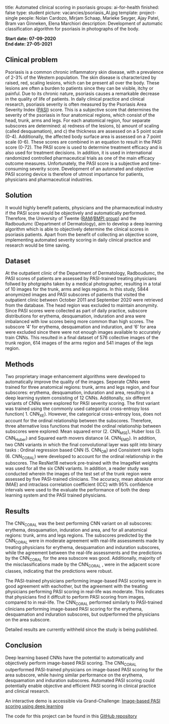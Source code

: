title: Automated clinical scoring in psoriasis
groups: ai-for-health
finished: false
type: student
picture: vacancies/psoriasis_AI.jpg
template: project-single
people: Nolan Cardozo, Mirjam Schaap, Marieke Seyger, Ajay Patel, Bram van Ginneken, Elena Marchiori
description: Development of automatic classification algorithm for psoriasis in photographs of the body.

**Start date: 07-09-2020** <br>
**End date: 27-05-2021**

## Clinical problem

Psoriasis is a common chronic inflammatory skin disease, with a prevalence of 2-3% of the Western population. The skin disease is characterized by raised, red, scaling lesions, which can be present all over the body. These lesions are often a burden to patients since they can be  visible, itchy or painful. Due to its chronic nature, psoriasis causes a remarkable decrease in the quality of life of patients. In daily clinical practice and clinical research, psoriasis severity is often measured by the Psoriasis Area Severity Index ([PASI](https://en.wikipedia.org/wiki/Psoriasis_Area_and_Severity_Index)) score. This is a subjective score that determines the severity of the psoriasis in four anatomical regions, which consist of the head, trunk, arms and legs. For each anatomical region, four separate  subscores are determined: a) redness of the lesions, b) amount of scaling (called desquamation), and c) the thickness are assessed on a 5 point scale (0-4). Additionally, the affected body surface area is assessed on a 7 point scale (0-6). These scores are combined in an equation to result in the PASI score (0-72). The PASI score is used to determine treatment efficacy and is also used for treatment decisions. In addition, it is used in international randomized controlled pharmaceutical trials as one of the main efficacy outcome measures. Unfortunately, the PASI score is a subjective and time-consuming severity score. Development of an automated and objective PASI scoring device is therefore of utmost importance for patients, physicians and pharmaceutical industries. 

## Solution

It would highly benefit patients, physicians and the pharmaceutical industry if the PASI score would be objectively and automatically performed. Therefore, the University of Twente ([RAM](https://www.ram.eemcs.utwente.nl/)/[BMPI group](https://www.utwente.nl/en/tnw/bmpi/bmpimembers/)) and the Radboudumc (Department of Dermatology), aim to develop a deep learning algorithm which is able to objectively determine the clinical scores in psoriasis patients. Apart from the benefit of collecting an objective score, implementing automated severity scoring in daily clinical practice and research would be time saving.

## Dataset

At the outpatient clinic of the Department of Dermatology, Radboudumc, the PASI scores of patients are assessed by PASI-trained treating physicians follwed by photgraphs taken by a medical photographer, resulting in a total of 10 images for the trunk, arms and legs regions. In this study, 5844 anonymized images and PASI subscores of patients that visited the outpatient clinic between October 2011 and September 2020 were retrieved from the database. The head region was excluded to maintain anonymity. Since PASI scores were collected as part of daily practice, subscore distributions for erythema, desquamation, induration and area were imbalanced with low scores being more common than high scores. The subscore ‘4’ for erythema, desquamation and induration, and ‘6’ for area were excluded since there were not enough images available to accurately train CNNs. This resulted in a final dataset of 576 collective images of the trunk region, 614 images of the arms region and 541 images of the legs region.    

## Methods
Two proprietary image enhancement algorithms were developed to automatically improve the quality of the images. Seperate CNNs were trained for three anatomical regions: trunk, arms and legs region, and four subscores: erythema, desquamation, induration and area, resulting in a deep learning system consisting of 12 CNNs. Additonally, six different variants of CNNs were explored for PASI severity scoring. The first variant was trained using the commonly used categorical cross-entropy loss function( 1. CNN<sub>XE</sub>). However, the categorical cross-entropy loss, does not account for the ordinal relationship between the subscores. Therefore, three alternative loss functions that model the ordinal relationship between subscores were explored: Mean squared error (2. CNN<sub>MSE</sub>), Huber loss (3. CNN<sub>Huber</sub>) and Squared earth movers distance (4. CNN<sub>EMD</sub>). In addition, two CNN variants in which the final convolutional layer was split into binary tasks : Ordinal regression based CNN (5. CNN<sub>OR</sub>) and Consistent rank logits (6. CNN<sub>CORAL</sub>) were developed to account for the ordinal relationship in the subscores. The ResNet18 network pre-trained with the ImageNet weights was used for all the six CNN variants. In addition, a reader study was conducted wherein the images of the test set of the trunk region were assessed by five PASI-trained clinicians. The accuracy, mean absolute error (MAE) and intraclass correlation coefficient (ICC) with 95% confidence intervals were used to the evaluate the performance of both the deep learning system and the PASI trained physicians.


## Results
The CNN<sub>CORAL</sub> was the best performing CNN variant on all subscores: erythema, desquamation, induration and area, and for all anatomical regions: trunk, arms and legs regions. The subscores predicted by the CNN<sub>CORAL</sub> were in moderate agreement with real-life assessments made by treating physicians for erythema, desquamation and induration subscores, while the agreement between the real-life assessments and the predictions by the CNN<sub>CORAL</sub> for the area subscore was good. Additionally, majority of the misclassifications made by the CNN<sub>CORAL</sub> , were in the adjacent score classes, indicating that the predictions were robust.

The PASI-trained physicians performing image-based PASI scoring were in good agreement with eachother, but the agreement with the treating physicians performing PASI scoring in real-life was moderate. This indicates that physicians find it diffcult to perform PASI scoring from images, compared to in real-life. The CNN<sub>CORAL</sub> performed similarly to PASI-trained clinicians performing image-based PASI scoring for the erythema, desquamation and induration subscores, but outperformed the physicians on the area subscore.

Detailed results are currently withheld since the study is being published.

## Conclusion
Deep learning based CNNs have the potential to automatically and objectively perform image-based PASI scoring. The CNN<sub>CORAL</sub> outperformed PASI-trained physicians on image-based PASI scoring for the area subscore, while having similar performance on the erythema, desquamation and induration subscores. Automated PASI scoring could potentially enable objective and efficient PASI scoring in clinical practice and clinical research.

An interactive demo is accessible via Grand-Challenge:
[Image-based PASI scoring using deep learning](https://grand-challenge.org/algorithms/psoriaisis-severity-grading-from-skin-images/)

The code for this project can be found in this [GitHub repository](https://github.com/nolancardozo13/pasi_scoring_using_deep_learning)
